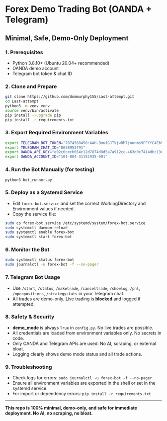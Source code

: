 # Forex Demo Trading Bot (OANDA + Telegram)

## Minimal, Safe, Demo-Only Deployment

### 1. Prerequisites
- Python 3.8.10+ (Ubuntu 20.04+ recommended)
- OANDA demo account
- Telegram bot token & chat ID

### 2. Clone and Prepare
```bash
git clone https://github.com/dommurphy155/Last-attempt.git
cd Last-attempt
python3 -m venv venv
source venv/bin/activate
pip install --upgrade pip
pip install -r requirements.txt
```

### 3. Export Required Environment Variables
```bash
export TELEGRAM_BOT_TOKEN="7874560450:AAH-Bmu1GJTVjwRM7jounms9FFYfC4EbVBQ"
export TELEGRAM_CHAT_ID="8038953791"
export OANDA_API_KEY="e02c6cecb654c12d7874d8d5a7a912cc-463d0c7414dbc13e09ce5fbd4d309e02"
export OANDA_ACCOUNT_ID="101-004-31152935-001"
```

### 4. Run the Bot Manually (for testing)
```bash
python3 bot_runner.py
```

### 5. Deploy as a Systemd Service
- Edit `forex-bot.service` and set the correct WorkingDirectory and Environment values if needed.
- Copy the service file:
```bash
sudo cp forex-bot.service /etc/systemd/system/forex-bot.service
sudo systemctl daemon-reload
sudo systemctl enable forex-bot
sudo systemctl start forex-bot
```

### 6. Monitor the Bot
```bash
sudo systemctl status forex-bot
sudo journalctl -u forex-bot -f --no-pager
```

### 7. Telegram Bot Usage
- Use `/start`, `/status`, `/maketrade`, `/canceltrade`, `/showlog`, `/pnl`, `/openpositions`, `/strategystats` in your Telegram chat.
- All trades are demo-only. Live trading is **blocked** and logged if attempted.

### 8. Safety & Security
- **demo_mode** is always `True` in `config.py`. No live trades are possible.
- All credentials are loaded from environment variables only. No secrets in code.
- Only OANDA and Telegram APIs are used. No AI, scraping, or external bloat.
- Logging clearly shows demo mode status and all trade actions.

### 9. Troubleshooting
- Check logs for errors: `sudo journalctl -u forex-bot -f --no-pager`
- Ensure all environment variables are exported in the shell or set in the systemd service.
- For import or dependency errors: `pip install -r requirements.txt`

---

**This repo is 100% minimal, demo-only, and safe for immediate deployment. No AI, no scraping, no bloat.**